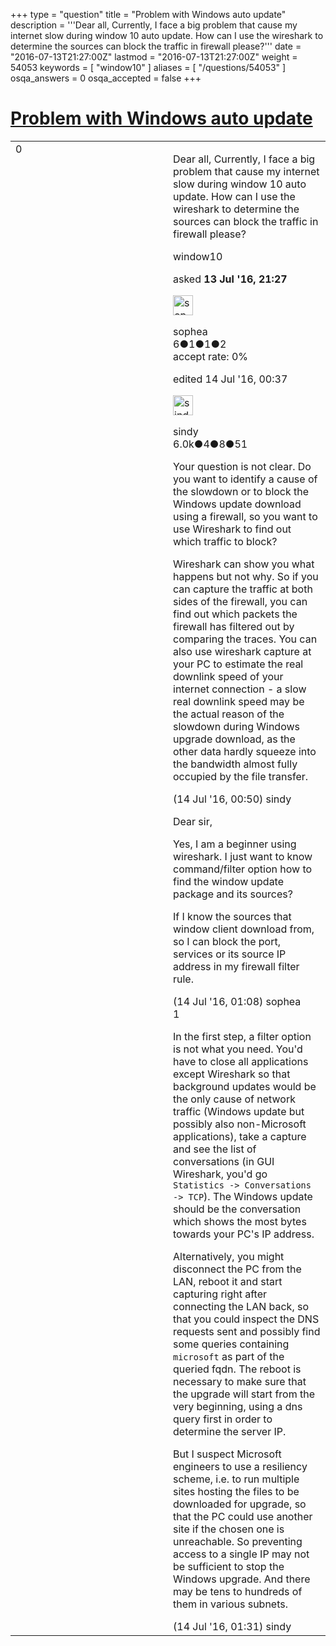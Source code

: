 +++
type = "question"
title = "Problem with Windows auto update"
description = '''Dear all, Currently, I face a big problem that cause my internet slow during window 10 auto update. How can I use the wireshark to determine the sources can block the traffic in firewall please?'''
date = "2016-07-13T21:27:00Z"
lastmod = "2016-07-13T21:27:00Z"
weight = 54053
keywords = [ "window10" ]
aliases = [ "/questions/54053" ]
osqa_answers = 0
osqa_accepted = false
+++

<div class="headNormal">

# [Problem with Windows auto update](/questions/54053/problem-with-windows-auto-update)

</div>

<div id="main-body">

<div id="askform">

<table id="question-table" style="width:100%;"><colgroup><col style="width: 50%" /><col style="width: 50%" /></colgroup><tbody><tr class="odd"><td style="width: 30px; vertical-align: top"><div class="vote-buttons"><div id="post-54053-score" class="post-score" title="current number of votes">0</div><div id="favorite-count" class="favorite-count"></div></div></td><td><div id="item-right"><div class="question-body"><p>Dear all, Currently, I face a big problem that cause my internet slow during window 10 auto update. How can I use the wireshark to determine the sources can block the traffic in firewall please?</p></div><div id="question-tags" class="tags-container tags">window10</div><div id="question-controls" class="post-controls"></div><div class="post-update-info-container"><div class="post-update-info post-update-info-user"><p>asked <strong>13 Jul '16, 21:27</strong></p><img src="https://secure.gravatar.com/avatar/d3c8471ed2272b83487ee98acac23bbf?s=32&amp;d=identicon&amp;r=g" class="gravatar" width="32" height="32" alt="sophea&#39;s gravatar image" /><p>sophea<br />
<span class="score" title="6 reputation points">6</span><span title="1 badges"><span class="badge1">●</span><span class="badgecount">1</span></span><span title="1 badges"><span class="silver">●</span><span class="badgecount">1</span></span><span title="2 badges"><span class="bronze">●</span><span class="badgecount">2</span></span><br />
<span class="accept_rate" title="Rate of the user&#39;s accepted answers">accept rate:</span> <span title="sophea has no accepted answers">0%</span></p></div><div class="post-update-info post-update-info-edited"><p>edited 14 Jul '16, 00:37</p><img src="https://secure.gravatar.com/avatar/00fc6e2633725bd871ff636f0175eabc?s=32&amp;d=identicon&amp;r=g" class="gravatar" width="32" height="32" alt="sindy&#39;s gravatar image" /><p>sindy<br />
<span class="score" title="6049 reputation points"><span>6.0k</span></span><span title="4 badges"><span class="badge1">●</span><span class="badgecount">4</span></span><span title="8 badges"><span class="silver">●</span><span class="badgecount">8</span></span><span title="51 badges"><span class="bronze">●</span><span class="badgecount">51</span></span></p></div></div><div id="comments-container-54053" class="comments-container"><span id="54056"></span><div id="comment-54056" class="comment"><div id="post-54056-score" class="comment-score"></div><div class="comment-text"><p>Your question is not clear. Do you want to identify a cause of the slowdown or to block the Windows update download using a firewall, so you want to use Wireshark to find out which traffic to block?</p><p>Wireshark can show you what happens but not why. So if you can capture the traffic at both sides of the firewall, you can find out which packets the firewall has filtered out by comparing the traces. You can also use wireshark capture at your PC to estimate the real downlink speed of your internet connection - a slow real downlink speed may be the actual reason of the slowdown during Windows upgrade download, as the other data hardly squeeze into the bandwidth almost fully occupied by the file transfer.</p></div><div id="comment-54056-info" class="comment-info"><span class="comment-age">(14 Jul '16, 00:50)</span> sindy</div></div><span id="54057"></span><div id="comment-54057" class="comment"><div id="post-54057-score" class="comment-score"></div><div class="comment-text"><p>Dear sir,</p><p>Yes, I am a beginner using wireshark. I just want to know command/filter option how to find the window update package and its sources?</p><p>If I know the sources that window client download from, so I can block the port, services or its source IP address in my firewall filter rule.</p></div><div id="comment-54057-info" class="comment-info"><span class="comment-age">(14 Jul '16, 01:08)</span> sophea</div></div><span id="54059"></span><div id="comment-54059" class="comment"><div id="post-54059-score" class="comment-score">1</div><div class="comment-text"><p>In the first step, a filter option is not what you need. You'd have to close all applications except Wireshark so that background updates would be the only cause of network traffic (Windows update but possibly also non-Microsoft applications), take a capture and see the list of conversations (in GUI Wireshark, you'd go <code>Statistics -&gt; Conversations -&gt; TCP</code>). The Windows update should be the conversation which shows the most bytes towards your PC's IP address.</p><p>Alternatively, you might disconnect the PC from the LAN, reboot it and start capturing right after connecting the LAN back, so that you could inspect the DNS requests sent and possibly find some queries containing <code>microsoft</code> as part of the queried fqdn. The reboot is necessary to make sure that the upgrade will start from the very beginning, using a dns query first in order to determine the server IP.</p><p>But I suspect Microsoft engineers to use a resiliency scheme, i.e. to run multiple sites hosting the files to be downloaded for upgrade, so that the PC could use another site if the chosen one is unreachable. So preventing access to a single IP may not be sufficient to stop the Windows upgrade. And there may be tens to hundreds of them in various subnets.</p></div><div id="comment-54059-info" class="comment-info"><span class="comment-age">(14 Jul '16, 01:31)</span> sindy</div></div></div><div id="comment-tools-54053" class="comment-tools"></div><div class="clear"></div><div id="comment-54053-form-container" class="comment-form-container"></div><div class="clear"></div></div></td></tr></tbody></table>

</div>

</div>

